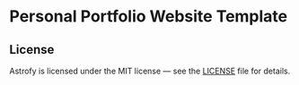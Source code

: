 # Personal Portfolio Website Template

## License

Astrofy is licensed under the MIT license — see the [LICENSE](https://github.com/manuelernestog/astrofy/blob/main/LICENSE) file for details.
